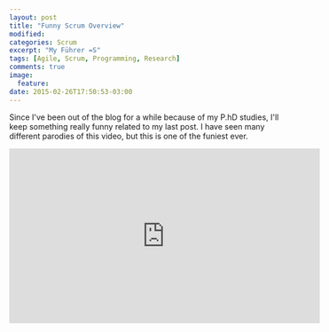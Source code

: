 ```yaml
---
layout: post
title: "Funny Scrum Overview"
modified:
categories: Scrum
excerpt: "My Führer =S"
tags: [Agile, Scrum, Programming, Research]
comments: true
image:
  feature:
date: 2015-02-26T17:50:53-03:00
---
```


Since I've been out of the blog for a while because of my P.hD studies, I'll keep something really funny related to my last post. I have seen many different parodies of this video, but this is one of the funiest ever. 

<iframe width="560" height="315" src="https://www.youtube.com/embed/K1gij0JJV7A" frameborder="0" allowfullscreen></iframe>

